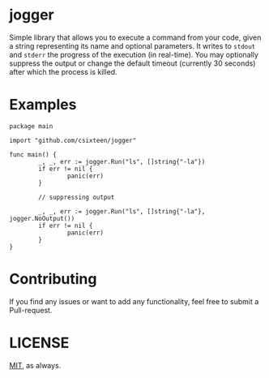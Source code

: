 # jogger

Simple library that allows you to execute a command from your code, given a string representing its name and optional parameters. It writes to `stdout` and `stderr` the progress of the execution (in real-time). You may optionally suppress the output or change the default timeout (currently 30 seconds) after which the process is killed.

# Examples

```
package main

import "github.com/csixteen/jogger"

func main() {
        _, _, err := jogger.Run("ls", []string{"-la"})
        if err != nil {
                panic(err)
        }

        // suppressing output

        _, _, err := jogger.Run("ls", []string{"-la"}, jogger.NoOutput())
        if err != nil {
                panic(err)
        }
}
```

# Contributing

If you find any issues or want to add any functionality, feel free to submit a Pull-request.

# LICENSE
[MIT](https://github.com/csixteen/jogger/blob/master/LICENSE), as always.
